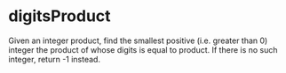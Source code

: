 # digitsProduct
Given an integer product, find the smallest positive (i.e. greater than 0) integer the product of whose digits is equal to product. If there is no such integer, return -1 instead.
